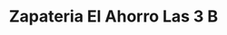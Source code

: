 ---
title: "Zapateria El Ahorro Las 3 B"
url: /cojutepeque/zapateria-el-ahorro-las-3-b/
shop: Schuhe
---